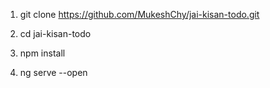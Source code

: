 1. git clone https://github.com/MukeshChy/jai-kisan-todo.git

2. cd jai-kisan-todo

3. npm install

4. ng serve --open